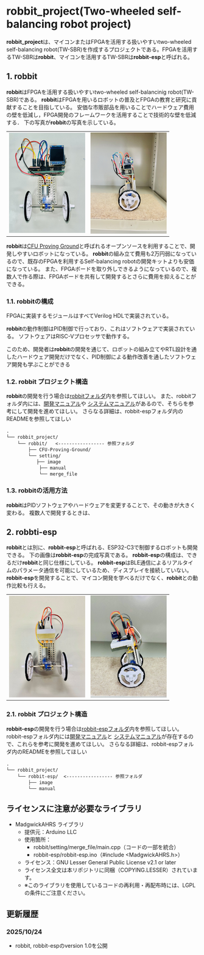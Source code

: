 # robbit_project(Two-wheeled self-balancing robot project)

**robbit_project**は、マイコンまたはFPGAを活用する扱いやすいtwo-wheeled self-balancing robot(TW-SBR)を作成するプロジェクトである。FPGAを活用するTW-SBRは**robbit**、マイコンを活用するTW-SBRは**robbit-esp**と呼ばれる。

## 1. robbit

**robbit**はFPGAを活用する扱いやすいtwo-wheeled self-balancinig robot(TW-SBR)である。
**robbit**はFPGAを用いるロボットの普及とFPGAの教育と研究に貢献することを目指している。
安価な市販部品を用いることでハードウェア費用の壁を低減し，FPGA開発のフレームワークを活用することで技術的な壁を低減する．
下の写真が**robbit**の写真を示している。

<table>
    <tr>
        <td><img src="./robbit/setting/image/bcar-structure-front.JPG" alt="画像1" width="200"></td>
        <td><img src="./robbit/setting/image/bcar-structure-side.JPG" alt="画像2" width="200"></td>
</table>


**robbit**は[CFU Proving Ground](https://github.com/archlab-sciencetokyo/CFU-Proving-Ground)と呼ばれるオープンソースを利用することで、開発しやすいロボットになっている。
**robbit**の組み立て費用も2万円弱になっているので、既存のFPGAを利用するSelf-balancing robotの開発キットよりも安価になっている。
また、FPGAボードを取り外しできるようになっているので、複数人で作る際は、FPGAボードを共有して開発するとさらに費用を抑えることができる。

### 1.1. robbitの構成

FPGAに実装するモジュールはすべてVerilog HDLで実装されている。

**robbit**の動作制御はPID制御で行っており、これはソフトウェアで実装されている。
ソフトウェアはRISC-Vプロセッサで動作する。

このため、開発者は**robbit**の開発を通じて、ロボットの組み立てやRTL設計を通したハードウェア開発だけでなく、PID制御による動作改善を通したソフトウェア開発も学ぶことができる

###  1.2. robbit プロジェクト構造

**robbit**の開発を行う場合は[robbitフォルダ](./robbit/)内を参照してほしい。
また、robbitフォルダ内には、[開発マニュアル](./robbit/setting/manual/robbit_manual.pdf)や
[システムマニュアル](./robbit/setting/manual/robbit_system_manual.pdf)があるので、そちらを参考にして開発を進めてほしい。
さらなる詳細は、robbit-espフォルダ内のREADMEを参照してほしい

    .
    └── robbit_project/
        └── robbit/   <----------------- 参照フォルダ
            ├── CFU-Proving-Ground/
            └── setting/
               ├── image
                ├── manual
                └── merge_file

### 1.3. robbitの活用方法

**robbit**はPIDソフトウェアやハードウェアを変更することで、その動きが大きく変わる。
複数人で開発するときは、

## 2. robbti-esp

**robbit**とは別に、**robbit-esp**と呼ばれる、ESP32-C3で制御するロボットも開発できる。
下の画像は**robbit-esp**の完成写真である。
**robbit-esp**の構成は、できるだけ**robbit**と同じ仕様にしている。
**robbit-esp**はBLE通信によるリアルタイムのパラメータ通信を可能にしているため、ディスプレイを接続していない。
**robbit-esp**を開発することで、マイコン開発を学べるだけでなく、**robbit**との動作比較も行える。

<table>
    <tr>
        <td><img src="./robbit-esp/image/esp32c3_front.jpg" alt="画像1" width="200"></td>
        <td><img src="./robbit-esp/image/esp32c3-structure-side.jpg" alt="画像2" width="200"></td>
</table>

### 2.1. robbit プロジェクト構造
**robbit-esp**の開発を行う場合は[robbit-espフォルダ](./robbit-esp/)内を参照してほしい。
robbit-espフォルダ内には[開発マニュアル](./robbit-esp/manual/robbit-esp_manual.pdf)と
[システムマニュアル](./robbit-esp/manual/robbit-esp_system_manual.pdf)が存在するので、これらを参考に開発を進めてほしい。
さらなる詳細は、robbit-espフォルダ内のREADMEを参照してほしい

    .
    └── robbit_project/
        └── robbit-esp/  <----------------- 参照フォルダ
            ├── image
            └── manual


## ライセンスに注意が必要なライブラリ

- MadgwickAHRS ライブラリ
    - 提供元：Arduino LLC
    - 使用箇所：
        - robbit/setting/merge_file/main.cpp（コードの一部を統合）
        - robbit-esp/robbit-esp.ino（#include <MadgwickAHRS.h>）
    - ライセンス：GNU Lesser General Public License v2.1 or later
    - ライセンス全文は本リポジトリに同梱（COPYING.LESSER）されています。
    - ※このライブラリを使用しているコードの再利用・再配布時には、LGPLの条件にご注意ください。

## 更新履歴

### 2025/10/24

- robbit, robbit-espのversion 1.0を公開
